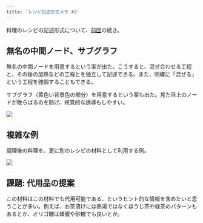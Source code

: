 ```yaml
---
title: 'レシピ記述形式メモ #2'
---
```

料理のレシピの記述形式について、[前回](https://r7kamura.com/articles/2022-05-13-mermaid-recipe-memo)の続き。

無名の中間ノード、サブグラフ
--------------

無名の中間ノードを用意するという案が出た。こうすると、混ぜ合わせる工程と、その後の加熱などの工程とを独立して記述できる。また、明確に「混ぜる」という工程を強調することもできる。

サブグラフ（黄色い背景色の部分）を用意するという案も出た。見た目上のノードが散らばるのを防げ、視覚的な誘導もしやすい。

![](https://lh5.googleusercontent.com/kc-7rFBzYr9AanX7RTdHk077nlQzzqJQIkSp0lF4Y9w9uDTnCX3HI0OfCwffD9-brty2RuZpHjpvJK4L-MBqFXv_prNOSG8527jNkO90HKUTZyJtQI543qOInhT5qcLmdyG-4g6YiHJxKvasOoWQjfCrVwsOER89ao6Vaem6EldFrONzgF6tLXjn)

複雑な例
----

調理後の料理を、更に別のレシピの材料として利用する例。

![](https://lh3.googleusercontent.com/6UN80P-EtzD4NDeN2gif1LIlRfu7G1sns6POkU_v-7IAAgTqzEgDLuU_AS6jd09yfmA8MDekHmXVXMddiF4R2ySZcEi6tYhl8SNrIz2Pmf7TfOzmDXiCXdfwbY71p8UAHTg60rn80EUH0sfQ9YPB6r34XIev10s6Q0VI4JfH-5PXbVuJDA0t5Fot)

課題: 代用品の提案
----------

この材料はこの材料でも代用可能である、というヒント的な情報を含めたいと思うことが多い。例えば、お茶漬けには熱湯ではなくほうじ茶や緑茶のパターンもあるとか、オリゴ糖は蜂蜜や砂糖でも良いとか。
